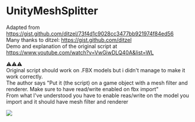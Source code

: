 # UnityMeshSplitter
Adapted from https://gist.github.com/ditzel/73f4d1c9028cc3477bb921974f84ed56<br>
Many thanks to ditzel: https://gist.github.com/ditzel<br>
Demo and explanation of the original script at https://www.youtube.com/watch?v=VwGiwDLQ40A&list=WL<br>

⚠⚠⚠<br>
Original script should work on .FBX models but i didn't manage to make it work correctly.<br>
The author says "Put it (the script) on a game object with a mesh filter and renderer. Make sure to have read/write enabled on fbx import"<br>
From what I've understood you have to enable reas/write on the model you import and it should have mesh filter and renderer<br>

<img src="demo.gif">
